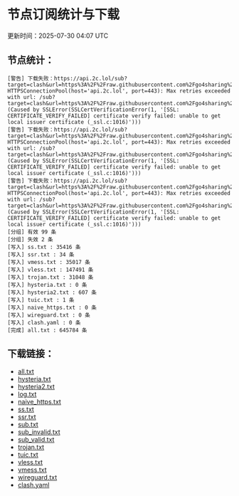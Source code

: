 # 节点订阅统计与下载

更新时间：2025-07-30 04:07 UTC

## 节点统计：
```
[警告] 下载失败：https://api.2c.lol/sub?target=clash&url=https%3A%2F%2Fraw.githubusercontent.com%2Fgo4sharing%2Fsub%2Fmain%2Fsub.yaml&insert=false  HTTPSConnectionPool(host='api.2c.lol', port=443): Max retries exceeded with url: /sub?target=clash&url=https%3A%2F%2Fraw.githubusercontent.com%2Fgo4sharing%2Fsub%2Fmain%2Fsub.yaml&insert=false (Caused by SSLError(SSLCertVerificationError(1, '[SSL: CERTIFICATE_VERIFY_FAILED] certificate verify failed: unable to get local issuer certificate (_ssl.c:1016)')))
[警告] 下载失败：https://api.2c.lol/sub?target=clash&url=https%3A%2F%2Fraw.githubusercontent.com%2Fgo4sharing%2Fsub%2Fmain%2Fsub.yaml&insert=false  HTTPSConnectionPool(host='api.2c.lol', port=443): Max retries exceeded with url: /sub?target=clash&url=https%3A%2F%2Fraw.githubusercontent.com%2Fgo4sharing%2Fsub%2Fmain%2Fsub.yaml&insert=false (Caused by SSLError(SSLCertVerificationError(1, '[SSL: CERTIFICATE_VERIFY_FAILED] certificate verify failed: unable to get local issuer certificate (_ssl.c:1016)')))
[警告] 下载失败：https://api.2c.lol/sub?target=clash&url=https%3A%2F%2Fraw.githubusercontent.com%2Fgo4sharing%2Fsub%2Fmain%2Fsub.yaml&insert=false  HTTPSConnectionPool(host='api.2c.lol', port=443): Max retries exceeded with url: /sub?target=clash&url=https%3A%2F%2Fraw.githubusercontent.com%2Fgo4sharing%2Fsub%2Fmain%2Fsub.yaml&insert=false (Caused by SSLError(SSLCertVerificationError(1, '[SSL: CERTIFICATE_VERIFY_FAILED] certificate verify failed: unable to get local issuer certificate (_ssl.c:1016)')))
[分组] 有效 99 条
[分组] 失效 2 条
[写入] ss.txt : 35416 条
[写入] ssr.txt : 34 条
[写入] vmess.txt : 35017 条
[写入] vless.txt : 147491 条
[写入] trojan.txt : 31048 条
[写入] hysteria.txt : 0 条
[写入] hysteria2.txt : 607 条
[写入] tuic.txt : 1 条
[写入] naive_https.txt : 0 条
[写入] wireguard.txt : 0 条
[写入] clash.yaml : 0 条
[完成] all.txt : 645784 条
```

## 下载链接：
- [all.txt](./all.txt)
- [hysteria.txt](./hysteria.txt)
- [hysteria2.txt](./hysteria2.txt)
- [log.txt](./log.txt)
- [naive_https.txt](./naive_https.txt)
- [ss.txt](./ss.txt)
- [ssr.txt](./ssr.txt)
- [sub.txt](./sub.txt)
- [sub_invalid.txt](./sub_invalid.txt)
- [sub_valid.txt](./sub_valid.txt)
- [trojan.txt](./trojan.txt)
- [tuic.txt](./tuic.txt)
- [vless.txt](./vless.txt)
- [vmess.txt](./vmess.txt)
- [wireguard.txt](./wireguard.txt)
- [clash.yaml](./clash.yaml)

